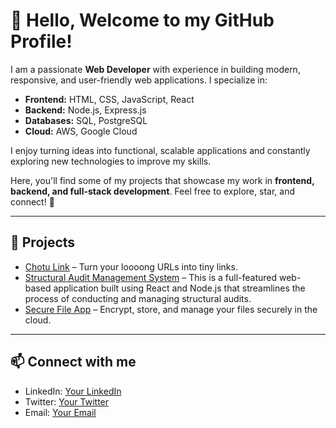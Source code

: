 # 👋 Hello, Welcome to my GitHub Profile!

I am a passionate **Web Developer** with experience in building modern, responsive, and user-friendly web applications. I specialize in:

- **Frontend:** HTML, CSS, JavaScript, React  
- **Backend:** Node.js, Express.js  
- **Databases:** SQL, PostgreSQL  
- **Cloud:** AWS, Google Cloud  

I enjoy turning ideas into functional, scalable applications and constantly exploring new technologies to improve my skills.

Here, you'll find some of my projects that showcase my work in **frontend, backend, and full-stack development**. Feel free to explore, star, and connect! 🚀

---

## 📂 Projects
- [Chotu Link](https://github.com/ashishkarche/chotu-link) – Turn your loooong URLs into tiny links.
- [Structural Audit Management System](https://github.com/ashishkarche/structural-audit) – This is a full-featured web-based application built using React and Node.js that streamlines the process of conducting and managing structural audits. 
- [Secure File App](https://github.com/ashishkarche/SecureFileApp) – Encrypt, store, and manage your files securely in the cloud.

---

## 📫 Connect with me
- LinkedIn: [Your LinkedIn](link)  
- Twitter: [Your Twitter](link)  
- Email: [Your Email](mailto:youremail@example.com)
